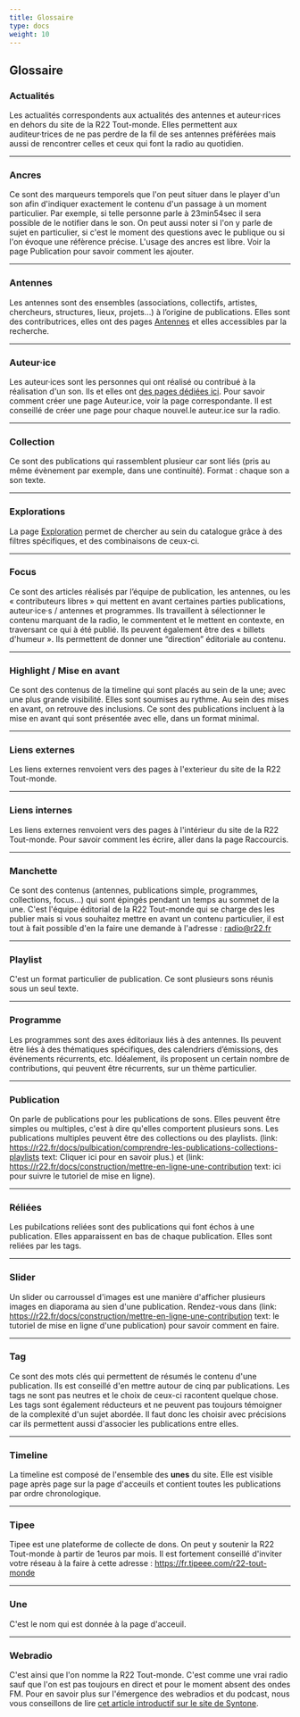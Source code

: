 ```yaml
---
title: Glossaire
type: docs
weight: 10
---
```


## Glossaire

### Actualités
Les actualités correspondents aux actualités des antennes et auteur·rices en dehors du site de la R22 Tout-monde. Elles permettent aux auditeur·trices de ne pas perdre de la fil de ses antennes préférées mais aussi de rencontrer celles et ceux qui font la radio au quotidien.

----

### Ancres

Ce sont des marqueurs temporels que l'on peut situer dans le player d'un son afin d'indiquer exactement le contenu d'un passage à un moment particulier. Par exemple, si telle personne parle à 23min54sec il sera possible de le notifier dans le son. On peut aussi noter si l'on y parle de sujet en particulier, si c'est le moment des questions avec le publique ou si l'on évoque une réfèrence précise. L'usage des ancres est libre. Voir la page Publication pour savoir comment les ajouter.

----

### Antennes

Les antennes sont des ensembles (associations, collectifs, artistes, chercheurs, structures, lieux, projets…) à l’origine de publications. Elles sont des contributrices, elles ont des pages [Antennes](https://www.r22.fr/antennes) et elles accessibles par la recherche.

----

### Auteur·ice

Les auteur·ices sont les personnes qui ont réalisé ou contribué à la réalisation d'un son. Ils et elles ont [des pages dédiées ici](https://www.r22.fr/auteurices). Pour savoir comment créer une page Auteur.ice, voir la page correspondante. Il est conseillé de créer une page pour chaque nouvel.le auteur.ice sur la radio.

----

### Collection

Ce sont des publications qui rassemblent plusieur  car sont liés (pris au même évènement par exemple, dans une continuité). Format : chaque son a son texte.

----

### Explorations
La page [Exploration](https://www.r22.fr/explorations) permet de chercher au sein du catalogue grâce à des filtres spécifiques, et des combinaisons de ceux-ci.

---

### Focus
Ce sont des articles réalisés par l’équipe de publication, les antennes, ou les « contributeurs libres » qui mettent en avant certaines parties publications, auteur·ice·s / antennes et programmes. Ils travaillent à sélectionner le contenu marquant de la radio, le commentent et le mettent en contexte, en traversant ce qui à été publié. Ils peuvent également être des « billets d'humeur ».  Ils permettent de donner une “direction” éditoriale au contenu.

---

### Highlight / Mise en avant
Ce sont des contenus de la timeline qui sont placés au sein de la une; avec une plus grande visibilité. Elles sont soumises au rythme. Au sein des mises en avant, on retrouve des inclusions. Ce sont des publications incluent à la mise en avant qui sont présentée avec elle, dans un format minimal.

---

### Liens externes
Les liens externes renvoient vers des pages à l'exterieur du site de la R22 Tout-monde.

---

### Liens internes
Les liens externes renvoient vers des pages à l'intérieur du site de la R22 Tout-monde. Pour savoir comment les écrire, aller dans la page Raccourcis.

---

### Manchette
Ce sont des contenus (antennes, publications simple, programmes, collections, focus…) qui sont épingés pendant un temps au sommet de la une. C'est l'équipe éditorial de la R22 Tout-monde qui se charge des les publier mais si vous souhaitez mettre en avant un contenu particulier, il est tout à fait possible d'en la faire une demande à l'adresse : <radio@r22.fr>

---

### Playlist
C'est un format particulier de publication. Ce sont plusieurs sons réunis sous un seul texte.

---

### Programme
Les programmes sont des axes éditoriaux liés à des antennes. Ils peuvent être liés à des thématiques spécifiques, des calendriers d’émissions, des événements récurrents, etc. Idéalement, ils proposent un certain nombre de contributions, qui peuvent être récurrents, sur un thème particulier.

---

### Publication
On parle de publications pour les publications de sons. Elles peuvent être simples ou multiples, c'est à dire qu'elles comportent plusieurs sons. Les publications multiples peuvent être des collections ou des playlists. (link: https://r22.fr/docs/pulbication/comprendre-les-publications-collections-playlists text: Cliquer ici pour en savoir plus.) et (link: https://r22.fr/docs/construction/mettre-en-ligne-une-contribution text: ici pour suivre le tutoriel de mise en ligne).

---

### Réliées
Les pubilcations reliées sont des publications qui font échos à une publication. Elles apparaissent en bas de chaque publication. Elles sont reliées par les tags.

---

### Slider
Un slider ou carroussel d'images est une manière d'afficher plusieurs images en diaporama au sien d'une publication. Rendez-vous dans (link: https://r22.fr/docs/construction/mettre-en-ligne-une-contribution text: le tutoriel de mise en ligne d'une publication) pour savoir comment en faire.

---

### Tag
Ce sont des mots clés qui permettent de résumés le contenu d'une publication. Ils est conseillé d'en mettre autour de cinq par publications. Les tags ne sont pas neutres et le choix de ceux-ci racontent quelque chose. Les tags sont également réducteurs et ne peuvent pas toujours témoigner de la complexité d'un sujet abordée. Il faut donc les choisir avec précisions car ils permettent aussi d'associer les publications entre elles.

---

### Timeline
La timeline est composé de l'ensemble des **unes** du site. Elle est visible page après page sur la page d'acceuils et contient toutes les publications par ordre chronologique.

---

### Tipee
Tipee est une plateforme de collecte de dons. On peut y soutenir la R22 Tout-monde à partir de 1euros par mois. Il est fortement conseillé d'inviter votre réseau à la faire à cette adresse : <https://fr.tipeee.com/r22-tout-monde>

---

### Une
C'est le nom qui est donnée à la page d'acceuil.

---

### Webradio
C'est ainsi que l'on nomme la R22 Tout-monde. C'est comme une vrai radio sauf que l'on est pas toujours en direct et pour le moment absent des ondes FM. Pour en savoir plus sur l'émergence des webradios et du podcast, nous vous conseillons de lire [cet article introductif sur le site de Syntone](http://syntone.fr/il-etait-une-fois-le-podcast-1-faire-table-rase/).
